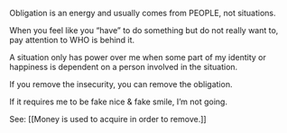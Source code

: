 Obligation is an energy and usually comes from PEOPLE, not situations.

When you feel like you “have” to do something but do not really want to, pay attention to WHO is behind it.

A situation only has power over me when some part of my identity or happiness is dependent on a person involved in the situation.

If you remove the insecurity, you can remove the obligation.

If it requires me to be fake nice & fake smile, I’m not going.


See: [[Money is used to acquire in order to remove.]]